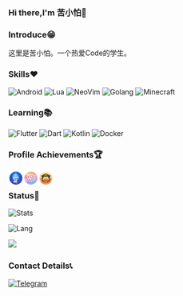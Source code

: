 ### Hi there,I'm 苦小怕👋

### Introduce😁

这里是苦小怕。一个热爱Code的学生。

### Skills❤️

![Android](https://img.shields.io/badge/-Android-192133?&logo=Android&logoColor=white)
![Lua](https://img.shields.io/badge/-Lua-192133?&logo=Lua&logoColor=white)
![NeoVim](https://img.shields.io/badge/-NeoVim-192133?&logo=neovim&logoColor=white)
![Golang](https://img.shields.io/badge/-Golang-192133?&logo=Go&logoColor=white)
![Minecraft](https://img.shields.io/badge/-Minecraft-192133?&logo=Minecraft&logoColor=white)

### Learning📚

![Flutter](https://img.shields.io/badge/-flutter-192133?&logo=flutter&logoColor=white)
![Dart](https://img.shields.io/badge/-dart-192133?&logo=dart&logoColor=white)
![Kotlin](https://img.shields.io/badge/-kotlin-192133?&logo=kotlin&logoColor=white)
![Docker](https://img.shields.io/badge/-Docker-192133?&logo=docker&logoColor=white)

### Profile Achievements🏆

<img align="left" alt="Pull Shark" width="30px" src="https://github.com/Schweinepriester/github-profile-achievements/blob/main/images/pull-shark-default.png" />
<img align="left" alt="Pull Shark" width="30px" src="https://github.com/Schweinepriester/github-profile-achievements/blob/main/images/yolo-default.png" />
<img align="left" alt="Pull Shark" width="30px" src="https://github.com/Schweinepriester/github-profile-achievements/blob/main/images/quickdraw-default.png" />
<br />

### Status👀

![Stats](https://github-readme-stats.vercel.app/api?username=KuLiPai&show_icons=true)    

![Lang](https://github-readme-stats.vercel.app/api/top-langs/?username=KuLiPai)   

![](https://komarev.com/ghpvc/?username=KuLiPai)

### Contact Details📞

[![Telegram](https://img.shields.io/badge/-Telegram-192133?&logo=Telegram&logoColor=white)](https://t.me/KuLiPai)
